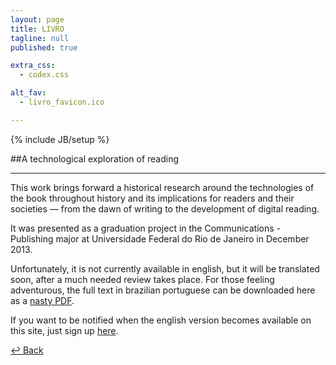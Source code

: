 ```yaml
---
layout: page
title: LIVRO
tagline: null
published: true

extra_css:
  - codex.css

alt_fav:
  - livro_favicon.ico

---
```


{% include JB/setup %}

##A technological exploration of reading

---

This work brings forward a historical research around the technologies of the book throughout history and its implications for readers and their societies — from the dawn of writing to the development of digital reading.

It was presented as a graduation project in the Communications - Publishing major at Universidade Federal do Rio de Janeiro in December 2013.

Unfortunately, it is not currently available in english, but it will be translated soon, after a much needed review takes place. For those feeling adventurous, the full text in brazilian portuguese can be downloaded here as a <a href="https://www.dropbox.com/sh/jzkc2wm4thv4h9p/zzFVJpQLgz/monografia_daniel_fosco.pdf" target="_blank" alt="Monografia Daniel Fosco" title="PDF XEXELENTO">nasty PDF</a>.

If you want to be notified when the english version becomes available on this site, just sign up [here](http://eepurl.com/Nir1v "Notification Sign-up").

[&#8617; Back](/en/index.html "Back")